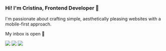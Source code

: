 ### Hi! I'm Cristina, Frontend Developer 🚀</h2>

I'm passionate about crafting simple, aesthetically pleasing websites with a mobile-first approach.

My inbox is open 📩

<a href="https://linkedin.com/in/cristinacoding" target="_blank"><img src="https://img.shields.io/badge/LinkedIn-b6c7eb?style=for-the-badge"></a>
<a href="mailto:cristinacoding@gmail.com" target="_blank"><img src="https://img.shields.io/badge/Email-b6c7eb?style=for-the-badge"></a>
<a href="https://cristinacoding.github.io" target="_blank"><img src="https://img.shields.io/badge/Visit_my_website_🡪-b6c7eb?style=for-the-badge"></a>
